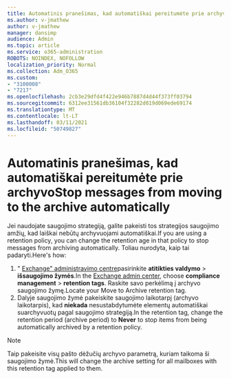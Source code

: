```yaml
---
title: Automatinis pranešimas, kad automatiškai pereitumėte prie archyvo
ms.author: v-jmathew
author: v-jmathew
manager: dansimp
audience: Admin
ms.topic: article
ms.service: o365-administration
ROBOTS: NOINDEX, NOFOLLOW
localization_priority: Normal
ms.collection: Adm_O365
ms.custom:
- "3100008"
- "7217"
ms.openlocfilehash: 2cb3e29dfd4f422e946b7887d4d44f373ff03794
ms.sourcegitcommit: 6312ee31561db36104f32282d019d069ede69174
ms.translationtype: MT
ms.contentlocale: lt-LT
ms.lasthandoff: 03/11/2021
ms.locfileid: "50749827"
---
```

# <a name="stop-messages-from-moving-to-the-archive-automatically"></a><span data-ttu-id="63b16-102">Automatinis pranešimas, kad automatiškai pereitumėte prie archyvo</span><span class="sxs-lookup"><span data-stu-id="63b16-102">Stop messages from moving to the archive automatically</span></span>

<span data-ttu-id="63b16-103">Jei naudojate saugojimo strategiją, galite pakeisti tos strategijos saugojimo amžių, kad laiškai nebūtų archyvuojami automatiškai.</span><span class="sxs-lookup"><span data-stu-id="63b16-103">If you are using a retention policy, you can change the retention age in that policy to stop messages from archiving automatically.</span></span> <span data-ttu-id="63b16-104">Toliau nurodyta, kaip tai padaryti.</span><span class="sxs-lookup"><span data-stu-id="63b16-104">Here's how:</span></span>

1. <span data-ttu-id="63b16-105">" [Exchange" administravimo centre](https://go.microsoft.com/fwlink/?linkid=2059104)pasirinkite **atitikties valdymo**  >  **išsaugojimo žymės**.</span><span class="sxs-lookup"><span data-stu-id="63b16-105">In the [Exchange admin center](https://go.microsoft.com/fwlink/?linkid=2059104), choose **compliance management** > **retention tags**.</span></span> <span data-ttu-id="63b16-106">Raskite savo perkėlimą į archyvo saugojimo žymę.</span><span class="sxs-lookup"><span data-stu-id="63b16-106">Locate your Move to Archive retention tag.</span></span>
2. <span data-ttu-id="63b16-107">Dalyje saugojimo žymė pakeiskite saugojimo laikotarpį (archyvo laikotarpis), kad **niekada** nesustabdytumėte elementų automatiškai suarchyvuotų pagal saugojimo strategiją.</span><span class="sxs-lookup"><span data-stu-id="63b16-107">In the retention tag, change the retention period (archive period) to **Never** to stop items from being automatically archived by a retention policy.</span></span>

> [!NOTE]
> <span data-ttu-id="63b16-108">Taip pakeisite visų pašto dėžučių archyvo parametrą, kuriam taikoma ši saugojimo žymė.</span><span class="sxs-lookup"><span data-stu-id="63b16-108">This will change the archive setting for all mailboxes with this retention tag applied to them.</span></span>
